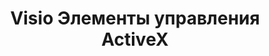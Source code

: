 ﻿---
title: Visio Элементы управления ActiveX
type: docs
weight: 250
url: /ru/java/visio-activex-controls/
---
